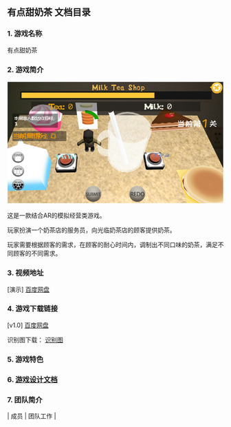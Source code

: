 ## 有点甜奶茶 文档目录

### 1. 游戏名称

有点甜奶茶

### 2. 游戏简介

![game_poster](/image/design/game_poster.png)

这是一款结合AR的模拟经营类游戏。 

玩家扮演一个奶茶店的服务员，向光临奶茶店的顾客提供奶茶。

玩家需要根据顾客的需求，在顾客的耐心时间内，调制出不同口味的奶茶，满足不同顾客的不同需求。

### 3. 视频地址
[演示] [百度网盘](https://pan.baidu.com/s/1otPddTbACH5s22u8-umHig)


### 4. 游戏下载链接

[v1.0] [百度网盘](https://pan.baidu.com/s/1onS73fND89jAiX3uq1tZzg)

识别图下载： [识别图](/image/design/identify.png)

### 5. 游戏特色

### 6. [游戏设计文档](./docs/Design)

### 7. 团队简介

| 成员 | 团队工作 | 
